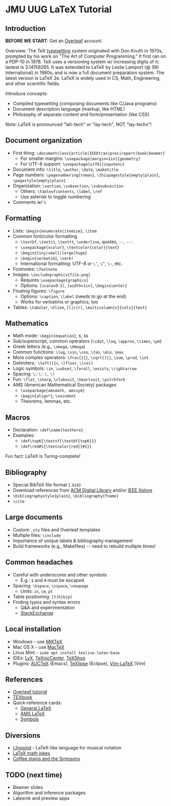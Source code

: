 # JMU UUG LaTeX Tutorial

## Introduction

**BEFORE WE START**: Get an [Overleaf](https://www.overleaf.com) account.

Overview: The TeX [typesetting](https://en.wikipedia.org/wiki/Typesetting) system originated with Don Knuth in 1970s, prompted by his work on "The Art of Computer Programming." It first ran on a PDP-10 in 1978. TeX uses a versioning system w/ increasing digits of π; lastest is 3.14159265. It was extended to LaTeX by Leslie Lamport (@ SRI International) in 1980s, and is now a full document preparation system. The latest version is LaTeX 2e. LaTeX is widely used in CS, Math, Engineering, and other scientific fields.

Introduce concepts:

 * Compiled typesetting (composing documents like C/Java programs)
 * Document description language (markup, like HTML)
 * Philosophy of separate content and form/presentation (like CSS)

Note: LaTeX is pronounced "lah-tech" or "lay-tech", NOT "lay-techs"!

## Document organization

* First thing: `\documentclass{article|IEEEtran|proc|report|book|beamer}`
   * For smaller margins: `\usepackage[margin=1in]{geometry}`
   * For UTF-8 support: `\usepackage[utf8]{inputenc}`
* Document info: `\title`, `\author`, `\date`, `\maketitle`
* Page numbers: `\pagenumbering{roman}`, `\thispagestyle{empty|plain}`, `\pagestyle{empty|plain}`
* Organization: `\section`, `\subsection`, `\subsubsection`
   * Others: `\tableofcontents`, `\label`, `\ref`
   * Use asterisk to toggle numbering
* Comments w/ `%`

## Formatting

* Lists: `\begin{enumerate|itemize}`, `\item`
* Common font/color formatting
   * `\textbf`, `\textit`, `\texttt`, `\underline`, quotes, `--`, `---`
   * `\usepackage{xcolor}`, `\textcolor{color}{text}`
   * `\begin{tiny|small|large|huge}`
   * `\begin{verbatim}`, `\verb!`
   * International formatting: UTF-8 or `\’`, `\”`, `\~`, etc.
* Footnotes: `\footnote`
* Images: `\includegraphics{file.png}`
   * Requires `\usepackage{graphicx}`
   * Options: `[scale=0.5]`, `[width=1in]`, `\begin{center}`
* Floating figures: `\figure`
   * Options: `\caption`, `\label` (needs to go at the end)
   * Works for verbatims or graphics, too
* Tables: `\tabular`, `\hline`, `[l|c|r]`, `\multicolumn{n}{cols}{text}`

## Mathematics

* Math mode: `\begin{equation}`, `$`, `$$`
* Sub/superscript, common operators (`\cdot`, `\leq`, `\approx`, `\times`, `\pm`)
* Greek letters (e.g., `\omega`, `\Omega`)
* Common functions: `\log`, `\sin`, `\cos`, `\tan`, `\min`, `\max`
* More complex operators: `\frac{}{}`, `\sqrt[]{}`, `\sum`, `\prod`, `\int`
* Delimiters:` \left([{<`, `\lfloor`, `\lceil`
* Logic symbols: `\in`, `\subset`, `\forall`, `\exists`, `\rightarrow`
* Spacing:  `\;`  `\:`  `\,`  `\!`
* Fun: `\flat`, `\sharp`, `\clubsuit`, `\heartsuit`, `\pitchfork`
* AMS (American Mathematical Society) packages
   * `\usepackage{amsmath, amssym}`
   * `\begin{align*}`, `\noindent`
   * Theorems, lemmas, etc.

## Macros

* Declaration: `\def\name{texthere}`
* Examples:
   * `\def\topK{\textsf{\textbf{topK}}}`
   * `\def\red#1{\textcolor{red}{#1}}`

Fun fact: LaTeX is Turing-complete!

## Bibliography

* Special BibTeX file format (`.bib`)
* Download references from [ACM Digital Library](https://dl.acm.org) and/or [IEEE Xplore](http://ieeexplore.ieee.org)
* `\bibliographystyle{plain}`, `\bibliography{fname}`
* `\cite`

## Large documents

* Custom `.sty` files and Overleaf templates
* Multiple files: `\include`
* Importance of unique labels & bibliography management
* Build frameworks (e.g., Makefiles) -- need to rebuild multiple times!

## Common headaches

* Careful with underscores and other symbols
   * E.g.: `$` and `#` must be escaped
* Spacing: `\hspace`, `\vspace`, `\newpage`
   * Units: `in`, `cm`, `pt`
* Table positioning: `[t|h|b|p]`
* Finding typos and syntax errors
   * Q&A and experimentation
   * [StackExchange](http://tex.stackexchange.com)

## Local installation

* Windows - use [MiKTeX](https://miktex.org)
* Mac OS X - use [MacTeX](http://www.tug.org/mactex/)
* Linux Mint - `sudo apt install texlive-latex-base`
* IDEs: [LyX](https://www.lyx.org), [TeXnicCenter](http://www.texniccenter.org), [TeXShop](http://pages.uoregon.edu/koch/texshop/)
* Plugins: [AUCTeX](https://www.gnu.org/software/auctex/) (Emacs), [TeXlipse](http://texlipse.sourceforge.net) (Eclipse), [Vim-LaTeX](http://vim-latex.sourceforge.net) (Vim)

## References
* [Overleaf tutorial](https://www.overleaf.com/tutorial)
* [TEXbook](http://www.ctex.org/documents/shredder/src/texbook.pdf)
* Quick-reference cards:
   * [General LaTeX](http://wch.github.io/latexsheet/)
   * [AMS LaTeX](http://www.math.brown.edu/~jhs/ReferenceCards/LaTeXRefCard.v2.0.pdf)
   * [Symbols](http://webdocs.cs.ualberta.ca/~c603/latex/LaTeX_docs/Symbol_Source/latex_symbols.pdf)

## Diversions

* [Lilypond](http://www.lilypond.org/) - LaTeX-like language for musical notation
* [LaTeX math jokes](http://tex.stackexchange.com/questions/18326/latex-math-jokes)
* [Coffee stains and the Simpsons](http://divisbyzero.com/2010/07/13/coffee-stains-and-the-simpsons-in-your-latex-document/)

## TODO (next time)

* Beamer slides
* Algorithm and inference packages
* Latexmk and preview apps
